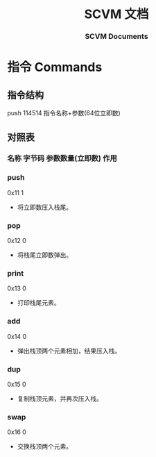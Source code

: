 <div align="center">
  <h1>SCVM 文档</h1>
  <h3>SCVM Documents</h3>
</div>

# 指令 Commands

## 指令结构

push  114514 指令名称+参数(64位立即数)

## 对照表

### 名称 字节码 参数数量(立即数) 作用

### push

0x11 1

- 将立即数压入栈尾。

### pop

0x12 0

- 将栈尾立即数弹出。

### print

0x13 0

- 打印栈尾元素。

### add

0x14 0

- 弹出栈顶两个元素相加，结果压入栈。

### dup

0x15 0

- 复制栈顶元素，并再次压入栈。

### swap

0x16 0

- 交换栈顶两个元素。
